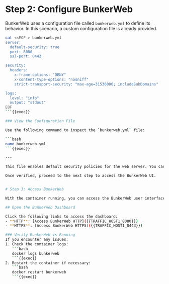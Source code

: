 # Step 2: Configure BunkerWeb

BunkerWeb uses a configuration file called `bunkerweb.yml` to define its behavior. In this scenario, a custom configuration file is already provided.

```bash
cat <<EOF > bunkerweb.yml
server:
  default-security: true
  port: 8080
  ssl-port: 8443

security:
  headers:
    x-frame-options: "DENY"
    x-content-type-options: "nosniff"
    strict-transport-security: "max-age=31536000; includeSubDomains"

logs:
  level: "info"
  output: "stdout"
EOF
```{{exec}}

### View the Configuration File

Use the following command to inspect the `bunkerweb.yml` file:

```bash
nano bunkerweb.yml
```{{exec}}

---

This file enables default security policies for the web server. You can customize it further if needed.

Once verified, proceed to the next step to access the BunkerWeb UI.


# Step 3: Access BunkerWeb

With the container running, you can access the BunkerWeb user interface.

## Open the BunkerWeb Dashboard

Click the following links to access the dashboard:
- **HTTP**: [Access BunkerWeb HTTP]({{TRAFFIC_HOST1_8080}})
- **HTTPS**: [Access BunkerWeb HTTPS]({{TRAFFIC_HOST1_8443}})

### Verify BunkerWeb is Running
If you encounter any issues:
1. Check the container logs:
   ```bash
   docker logs bunkerweb
   ```{{exec}}
2. Restart the container if necessary:
   ```bash
   docker restart bunkerweb
   ```{{exec}}
